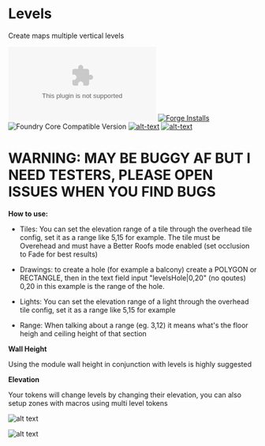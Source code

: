 # Levels
Create maps multiple vertical levels

![Latest Release Download Count](https://img.shields.io/github/downloads/theripper93/Levels/latest/module.zip?color=2b82fc&label=DOWNLOADS&style=for-the-badge) [![Forge Installs](https://img.shields.io/badge/dynamic/json?label=Forge%20Installs&query=package.installs&suffix=%25&url=https%3A%2F%2Fforge-vtt.com%2Fapi%2Fbazaar%2Fpackage%2Flevels&colorB=03ff1c&style=for-the-badge)](https://forge-vtt.com/bazaar#package=levels) ![Foundry Core Compatible Version](https://img.shields.io/badge/dynamic/json.svg?url=https%3A%2F%2Fraw.githubusercontent.com%2Ftheripper93%2FLevels%2Fmain%2Fmodule.json&label=Foundry%20Version&query=$.compatibleCoreVersion&colorB=orange&style=for-the-badge) [![alt-text](https://img.shields.io/badge/-Patreon-%23ff424d?style=for-the-badge)](https://www.patreon.com/theripper93) [![alt-text](https://img.shields.io/badge/-Discord-%235662f6?style=for-the-badge)](https://discord.gg/V9YD94AeY3)

# WARNING: MAY BE BUGGY AF BUT I NEED TESTERS, PLEASE OPEN ISSUES WHEN YOU FIND BUGS

**How to use:**

* Tiles: You can set the elevation range of a tile through the overhead tile config, set it as a range like 5,15 for example. The tile must be Overehead and must have a Better Roofs mode enabled (set occlusion to Fade for best results)

* Drawings: to create a hole (for example a balcony) create a POLYGON or RECTANGLE, then in the text field input "levelsHole|0,20" (no qoutes) 0,20 in this example is the range of the hole.

* Lights: You can set the elevation range of a light through the overhead tile config, set it as a range like 5,15 for example

* Range: When talking about a range (eg. 3,12) it means what's the floor heigh and ceiling height of that section

**Wall Height**

Using the module wall height in conjunction with levels is highly suggested

**Elevation**

Your tokens will change levels by changing their elevation, you can also setup zones with macros using multi level tokens


![alt text](https://github.com/theripper93/Levels/raw/main/wiki/levelstileconfig.jpg)

![alt text](https://raw.githubusercontent.com/theripper93/Levels/main/wiki/holesdconfig.jpg)
